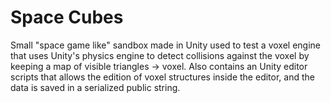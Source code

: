 Space Cubes
===========

Small "space game like" sandbox made in Unity used to test a voxel engine that uses Unity's physics engine to detect collisions against the voxel by keeping a map of visible triangles -> voxel.
Also contains an Unity editor scripts that allows the edition of voxel structures inside the editor, and the data is saved in a serialized public string.